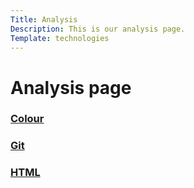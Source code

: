 ```yaml
---
Title: Analysis
Description: This is our analysis page.
Template: technologies
---
```


Analysis page
==========================

<div class="box3">
    <h3><a href="%base_url%?analysis/01_colors">Colour</a></h3>
</div>
<div class="box2">
    <h3><a href="%base_url%?analysis/02_load">Git</a></h3>
</div>
<div class="box1">
    <h3><a href="%base_url%?analysis/03_design_principles">HTML</a></h3>
</div>
